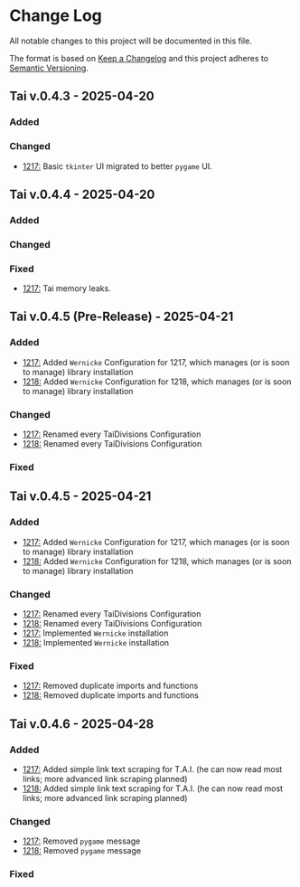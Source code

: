 
# Change Log
All notable changes to this project will be documented in this file.
 
The format is based on [Keep a Changelog](http://keepachangelog.com/)
and this project adheres to [Semantic Versioning](http://semver.org/).
 
## Tai v.0.4.3 - 2025-04-20
 
### Added
 
### Changed
  
- [1217:](https://docs.google.com/document/d/1vERwbk3g67rQ1WhX7M3CL14-UrSbzBdk9WTakCbnn6g/edit?usp=sharing)
   Basic `tkinter` UI migrated to better `pygame` UI.

## Tai v.0.4.4 - 2025-04-20
 
### Added
 
### Changed
 
### Fixed
- [1217:](https://docs.google.com/document/d/1vERwbk3g67rQ1WhX7M3CL14-UrSbzBdk9WTakCbnn6g/edit?usp=sharing)
   Tai memory leaks.

## Tai v.0.4.5 (Pre-Release) - 2025-04-21
 
### Added
- [1217:](https://docs.google.com/document/d/1vERwbk3g67rQ1WhX7M3CL14-UrSbzBdk9WTakCbnn6g/edit?usp=sharing)
   Added `Wernicke` Configuration for 1217, which manages (or is soon to manage) library installation
- [1218:](https://docs.google.com/document/d/1vERwbk3g67rQ1WhX7M3CL14-UrSbzBdk9WTakCbnn6g/edit?usp=sharing)
   Added `Wernicke` Configuration for 1218, which manages (or is soon to manage) library installation

### Changed
 - [1217:](https://docs.google.com/document/d/1vERwbk3g67rQ1WhX7M3CL14-UrSbzBdk9WTakCbnn6g/edit?usp=sharing)
   Renamed every TaiDivisions Configuration
- [1218:](https://docs.google.com/document/d/1vERwbk3g67rQ1WhX7M3CL14-UrSbzBdk9WTakCbnn6g/edit?usp=sharing)
   Renamed every TaiDivisions Configuration
### Fixed

## Tai v.0.4.5 - 2025-04-21
 
### Added
- [1217:](https://docs.google.com/document/d/1vERwbk3g67rQ1WhX7M3CL14-UrSbzBdk9WTakCbnn6g/edit?usp=sharing)
   Added `Wernicke` Configuration for 1217, which manages (or is soon to manage) library installation
- [1218:](https://docs.google.com/document/d/1vERwbk3g67rQ1WhX7M3CL14-UrSbzBdk9WTakCbnn6g/edit?usp=sharing)
   Added `Wernicke` Configuration for 1218, which manages (or is soon to manage) library installation

### Changed
 - [1217:](https://docs.google.com/document/d/1vERwbk3g67rQ1WhX7M3CL14-UrSbzBdk9WTakCbnn6g/edit?usp=sharing)
   Renamed every TaiDivisions Configuration
- [1218:](https://docs.google.com/document/d/1vERwbk3g67rQ1WhX7M3CL14-UrSbzBdk9WTakCbnn6g/edit?usp=sharing)
   Renamed every TaiDivisions Configuration
 - [1217:](https://docs.google.com/document/d/1vERwbk3g67rQ1WhX7M3CL14-UrSbzBdk9WTakCbnn6g/edit?usp=sharing)
   Implemented `Wernicke` installation
- [1218:](https://docs.google.com/document/d/1vERwbk3g67rQ1WhX7M3CL14-UrSbzBdk9WTakCbnn6g/edit?usp=sharing)
   Implemented `Wernicke` installation
### Fixed
 - [1217:](https://docs.google.com/document/d/1vERwbk3g67rQ1WhX7M3CL14-UrSbzBdk9WTakCbnn6g/edit?usp=sharing)
   Removed duplicate imports and functions
- [1218:](https://docs.google.com/document/d/1vERwbk3g67rQ1WhX7M3CL14-UrSbzBdk9WTakCbnn6g/edit?usp=sharing)
   Removed duplicate imports and functions

## Tai v.0.4.6 - 2025-04-28
 
### Added
- [1217:](https://docs.google.com/document/d/1vERwbk3g67rQ1WhX7M3CL14-UrSbzBdk9WTakCbnn6g/edit?usp=sharing)
   Added simple link text scraping for T.A.I. (he can now read most links; more advanced link scraping planned)
- [1218:](https://docs.google.com/document/d/1vERwbk3g67rQ1WhX7M3CL14-UrSbzBdk9WTakCbnn6g/edit?usp=sharing)
   Added simple link text scraping for T.A.I. (he can now read most links; more advanced link scraping planned)

### Changed
- [1217:](https://docs.google.com/document/d/1vERwbk3g67rQ1WhX7M3CL14-UrSbzBdk9WTakCbnn6g/edit?usp=sharing)
   Removed `pygame` message
- [1218:](https://docs.google.com/document/d/1vERwbk3g67rQ1WhX7M3CL14-UrSbzBdk9WTakCbnn6g/edit?usp=sharing)
  Removed `pygame` message

### Fixed

